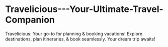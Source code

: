 # Travelicious---Your-Ultimate-Travel-Companion
Travelicious: Your go-to for planning &amp; booking vacations! Explore destinations, plan itineraries, &amp; book seamlessly. Your dream trip awaits!
